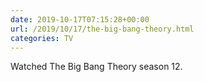 ```yaml
---
date: 2019-10-17T07:15:28+00:00
url: /2019/10/17/the-big-bang-theory.html
categories: TV
---
```

Watched The Big Bang Theory season 12.




